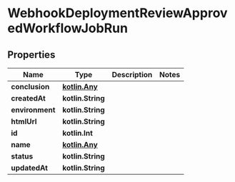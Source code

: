 
# WebhookDeploymentReviewApprovedWorkflowJobRun

## Properties
Name | Type | Description | Notes
------------ | ------------- | ------------- | -------------
**conclusion** | [**kotlin.Any**](.md) |  | 
**createdAt** | **kotlin.String** |  | 
**environment** | **kotlin.String** |  | 
**htmlUrl** | **kotlin.String** |  | 
**id** | **kotlin.Int** |  | 
**name** | [**kotlin.Any**](.md) |  | 
**status** | **kotlin.String** |  | 
**updatedAt** | **kotlin.String** |  | 



